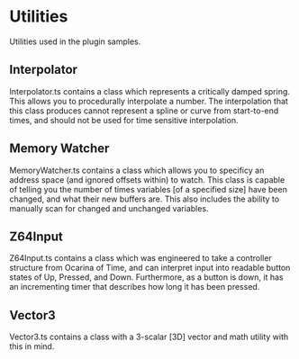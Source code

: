 # Utilities
Utilities used in the plugin samples.

## Interpolator
Interpolator.ts contains a class which represents a critically damped spring. This allows you to procedurally interpolate a number. The interpolation that this class produces cannot represent a spline or curve from start-to-end times, and should not be used for time sensitive interpolation.

## Memory Watcher
MemoryWatcher.ts contains a class which allows you to specificy an address space (and ignored offsets within) to watch. This class is capable of telling you the number of times variables [of a specified size] have been changed, and what their new buffers are. This also includes the ability to manually scan for changed and unchanged variables.

## Z64Input
Z64Input.ts contains a class which was engineered to take a controller structure from Ocarina of Time, and can interpret input into readable button states of Up, Pressed, and Down. Furthermore, as a button is down, it has an incrementing timer that describes how long it has been pressed.

## Vector3
Vector3.ts contains a class with a 3-scalar [3D] vector and math utility with this in mind.


